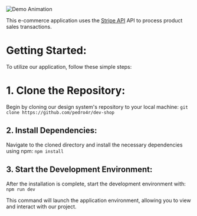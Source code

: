 ![Demo Animation](https://raw.githubusercontent.com/pedro4r/jupiter-ui/assets/images/dev-shop.jpg)

This e-commerce application uses the [Stripe API](https://stripe.com/docs) API to process product sales transactions.

<h1>Getting Started:</h1>
To utilize our application, follow these simple steps:


# 1. Clone the Repository:
Begin by cloning our design system's repository to your local machine:
``
git clone https://github.com/pedro4r/dev-shop
``

## 2. Install Dependencies:
Navigate to the cloned directory and install the necessary dependencies using npm:
``
npm install
``

## 3. Start the Development Environment:
After the installation is complete, start the development environment with:
``
npm run dev
``

This command will launch the application environment, allowing you to view and interact with our project.
